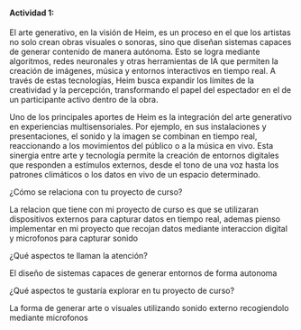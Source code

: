 #### Actividad 1:


El arte generativo, en la visión de Heim, es un proceso en el que los artistas no solo crean obras visuales o sonoras, sino que diseñan sistemas capaces de generar contenido de manera autónoma. 
Esto se logra mediante algoritmos, redes neuronales y otras herramientas de IA que permiten la creación de imágenes, música y entornos interactivos en tiempo real. A través de estas tecnologías, 
Heim busca expandir los límites de la creatividad y la percepción, transformando el papel del espectador en el de un participante activo dentro de la obra.

Uno de los principales aportes de Heim es la integración del arte generativo en experiencias multisensoriales. Por ejemplo, en sus instalaciones y presentaciones, el sonido y la imagen se combinan en tiempo real, 
reaccionando a los movimientos del público o a la música en vivo. Esta sinergia entre arte y tecnología permite la creación de entornos digitales que responden a estímulos externos, desde el tono de una voz hasta los 
patrones climáticos o los datos en vivo de un espacio determinado.


¿Cómo se relaciona con tu proyecto de curso?

La relacion que tiene con mi proyecto de curso es que se utilizaran dispositivos externos para capturar datos en tiempo real, ademas pienso implementar en mi proyecto que recojan datos mediante interaccion digital y 
microfonos para capturar sonido

¿Qué aspectos te llaman la atención?


El diseño de sistemas capaces de generar entornos de forma autonoma

¿Qué aspectos te gustaría explorar en tu proyecto de curso?


La forma de generar arte o visuales utilizando sonido externo recogiendolo mediante microfonos 












